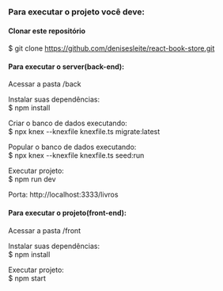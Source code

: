 ### Para executar o projeto você deve:

#### Clonar este repositório

\$ git clone https://github.com/denisesleite/react-book-store.git

#### Para executar o server(back-end):

Acessar a pasta /back

Instalar suas dependências:<br/>
\$ npm install

Criar o banco de dados executando:<br/>
\$ npx knex --knexfile knexfile.ts migrate:latest

Popular o banco de dados executando:<br/>
\$ npx knex --knexfile knexfile.ts seed:run

Executar projeto:<br/>
\$ npm run dev

Porta: http://localhost:3333/livros

#### Para executar o projeto(front-end):

Acessar a pasta /front

Instalar suas dependências:<br/>
\$ npm install

Executar projeto:<br/>
\$ npm start
